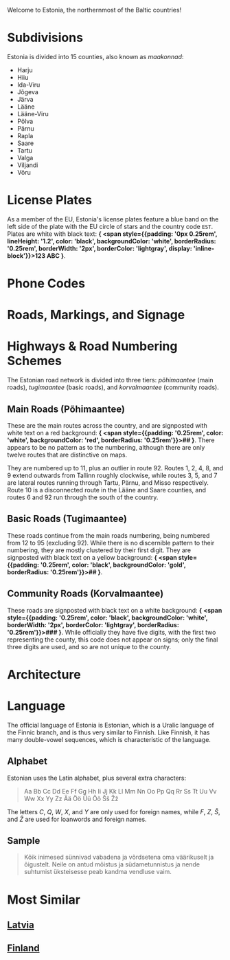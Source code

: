Welcome to Estonia, the northernmost of the Baltic countries!

# Subdivisions

Estonia is divided into 15 counties, also known as _maakonnad_:

- Harju
- Hiiu
- Ida-Viru
- Jõgeva
- Järva
- Lääne
- Lääne-Viru
- Põlva
- Pärnu
- Rapla
- Saare
- Tartu
- Valga
- Viljandi
- Võru

<CountryMap code="EST" scale="7000" />

# License Plates

As a member of the EU, Estonia's license plates feature a blue band on the left side of the plate with the EU circle of stars and the country code `EST`. Plates are white with black text: **{
<span style={{padding: '0px 0.25rem', lineHeight: '1.2', color: 'black', backgroundColor: 'white', borderRadius: '0.25rem', borderWidth: '2px', borderColor: 'lightgray', display: 'inline-block'}}>123 ABC</span>
}**.

# Phone Codes

# Roads, Markings, and Signage

# Highways & Road Numbering Schemes

The Estonian road network is divided into three tiers: _põhimaantee_ (main roads), _tugimaantee_ (basic roads), and _korvalmaantee_ (community roads).

## Main Roads (Põhimaantee)

These are the main routes across the country, and are signposted with white text on a red background: **{
<span style={{padding: '0.25rem', color: 'white', backgroundColor: 'red', borderRadius: '0.25rem'}}>##</span>
}**. There appears to be no pattern as to the numbering, although there are only twelve routes that are distinctive on maps.

They are numbered up to 11, plus an outlier in route 92. Routes 1, 2, 4, 8, and 9 extend outwards from Tallinn roughly clockwise, while routes 3, 5, and 7 are lateral routes running through Tartu, Pärnu, and Misso respectively. Route 10 is a disconnected route in the Lääne and Saare counties, and routes 6 and 92 run through the south of the country.

## Basic Roads (Tugimaantee)

These roads continue from the main roads numbering, being numbered from 12 to 95 (excluding 92). While there is no discernible pattern to their numbering, they are mostly clustered by their first digit. They are signposted with black text on a yellow background: **{
<span style={{padding: '0.25rem', color: 'black', backgroundColor: 'gold', borderRadius: '0.25rem'}}>##</span>
}**.

## Community Roads (Korvalmaantee)

These roads are signposted with black text on a white background: **{
<span style={{padding: '0.25rem', color: 'black', backgroundColor: 'white', borderWidth: '2px', borderColor: 'lightgray', borderRadius: '0.25rem'}}>###</span>
}**. While officially they have five digits, with the first two representing the county, this code does not appear on signs; only the final three digits are used, and so are not unique to the county.

# Architecture

# Language

The official language of Estonia is Estonian, which is a Uralic language of the Finnic branch, and is thus very similar to Finnish. Like Finnish, it has many double-vowel sequences, which is characteristic of the language.

## Alphabet

Estonian uses the Latin alphabet, plus several extra characters:

> Aa Bb Cc Dd Ee Ff Gg Hh Ii Jj Kk Ll Mm Nn Oo Pp Qq Rr Ss Tt Uu Vv Ww Xx Yy Zz Ää Öö Üü Õõ Šš Žž

The letters _C_, _Q_, _W_, _X_, and _Y_ are only used for foreign names, while _F_, _Z_, _Š_, and _Ž_ are used for loanwords and foreign names.

## Sample

> Kõik inimesed sünnivad vabadena ja võrdsetena oma väärikuselt ja õigustelt. Neile on antud mõistus ja südametunnistus ja nende suhtumist üksteisesse peab kandma vendluse vaim.

# Most Similar

## [Latvia](/countries/LVA)

## [Finland](/countries/FIN)
